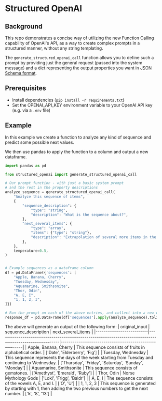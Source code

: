 # Structured OpenAI

## Background

This repo demonstrates a concise way of utilizing the new Function Calling
capability of OpenAI's API, as a way to create complex prompts in a structured
manner, without any string templating.

The `generate_structured_openai_call` function allows you to define such a prompt
by providing just the general request (passed into the system message) and a dict
representing the output properties you want in [JSON Schema format](https://json-schema.org/understanding-json-schema/reference/object.html#properties).

## Prerequisites
* Install dependencies (`pip install -r requirements.txt`)
* Set the OPENAI_API_KEY environment variable to your OpenAI API key
    (e.g. via a `.env` file)


## Example

In this example we create a function to analyze any kind of sequence
and predict some possible next values.

We then use pandas to apply the function to a column and output a new dataframe.

``` python
import pandas as pd

from structured_openai import generate_structured_openai_call

# Our prompt function - with just a basic system prompt
# and the rest in the property descriptions
analyze_sequence = generate_structured_openai_call(
    "Analyze this sequence of items",
    {
        "sequence_description": {
            "type": "string",
            "description": "What is the sequence about?",
        },
        "next_several_items": {
            "type": "array",
            "items": {"type": "string"},
            "description": "Extrapolation of several more items in the sequence",
        },
    },
    temperature=0.5,
)


# Example sequences as a dataframe column
df = pd.DataFrame({'sequences': [
    "Apple, Banana, Cherry",
    "Tuesday, Wednesday",
    "Aquamarine, Smithsonite",
    "Thor, Odin",
    "A, E, I",
    "1, 1, 2, 3",
]})

# Run the prompt on each of the above entries, and collect into a new dataframe
response_df = pd.DataFrame(df['sequences'].apply(analyze_sequence).tolist())
```

The above will generate an output of the following form:
| original_input            | sequence_description                                                                                | next_several_items                                       |
|---------------------------|-------------------------------------------------------------------------------------------------------------|----------------------------------------------------------|
| Apple, Banana, Cherry   | This sequence consists of fruits in alphabetical order.                                                     | ['Date', 'Elderberry', 'Fig']                          |
| Tuesday, Wednesday      | This sequence represents the days of the week starting from Tuesday and continuing to Wednesday.            | ['Thursday', 'Friday', 'Saturday', 'Sunday', 'Monday'] |
| Aquamarine, Smithsonite | This sequence consists of gemstones.                                                                        | ['Amethyst', 'Emerald', 'Ruby']                        |
| Thor, Odin              | Norse Mythology Gods                                                                                        | ['Loki', 'Frigg', 'Baldr']                             |
| A, E, I                 | The sequence consists of the vowels A, E, and I.                                                            | ['O', 'U']                                             |
| 1, 1, 2, 3              | This sequence is generated by starting with 1, then adding the two previous numbers to get the next number. | ['5', '8', '13']                                       |
